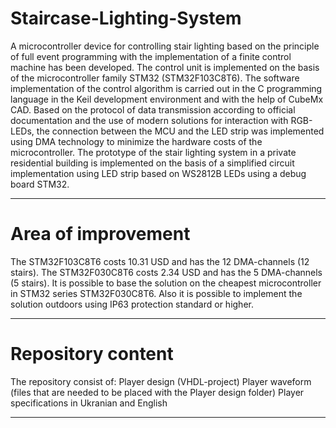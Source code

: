 # Staircase-Lighting-System

A microcontroller device for controlling stair lighting based on the principle of full event programming with the implementation of a finite control machine has been developed.
The control unit is implemented on the basis of the microcontroller family STM32 (STM32F103C8T6). 
The software implementation of the control algorithm is carried out in the C programming language in the Keil development environment and with the help of CubeMx CAD.
Based on the protocol of data transmission according to official documentation and the use of modern solutions for interaction with RGB-LEDs, the connection between the MCU and the LED strip was implemented using DMA technology to minimize the hardware costs of the microcontroller.
The prototype of the stair lighting system in a private residential building is implemented on the basis of a simplified circuit implementation using LED strip based on WS2812B LEDs using a debug board STM32.
____________________________________________________________________________________________________________________________________________
# Area of improvement

The STM32F103C8T6 costs 10.31 USD and has the 12 DMA-channels (12 stairs).
The STM32F030C8T6 costs  2.34 USD and has the  5 DMA-channels (5 stairs).
It is possible to base the solution on the cheapest microcontroller in STM32 series STM32F030C8T6.
Also it is possible to implement the solution outdoors using IP63 protection standard or higher.
____________________________________________________________________________________________________________________________________________
# Repository content

The repository consist of:
Player design (VHDL-project)
Player waveform (files that are needed to be placed with the Player design folder)
Player specifications in Ukranian and English
____________________________________________________________________________________________________________________________________________
